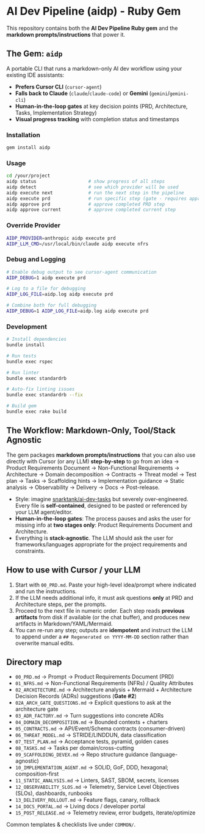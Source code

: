# AI Dev Pipeline (aidp) - Ruby Gem

This repository contains both the **AI Dev Pipeline Ruby gem** and the **markdown prompts/instructions** that power it.

## The Gem: `aidp`

A portable CLI that runs a markdown-only AI dev workflow using your existing IDE assistants:

- **Prefers Cursor CLI** (`cursor-agent`)
- **Falls back to Claude** (`claude`/`claude-code`) or **Gemini** (`gemini`/`gemini-cli`)
- **Human-in-the-loop gates** at key decision points (PRD, Architecture, Tasks, Implementation Strategy)
- **Visual progress tracking** with completion status and timestamps

### Installation

```bash
gem install aidp
```

### Usage

```bash
cd /your/project
aidp status                   # show progress of all steps
aidp detect                   # see which provider will be used
aidp execute next             # run the next step in the pipeline
aidp execute prd              # run specific step (gate - requires approval)
aidp approve prd              # approve completed PRD step
aidp approve current          # approve completed current step
```

### Override Provider

```bash
AIDP_PROVIDER=anthropic aidp execute prd
AIDP_LLM_CMD=/usr/local/bin/claude aidp execute nfrs
```

### Debug and Logging

```bash
# Enable debug output to see cursor-agent communication
AIDP_DEBUG=1 aidp execute prd

# Log to a file for debugging
AIDP_LOG_FILE=aidp.log aidp execute prd

# Combine both for full debugging
AIDP_DEBUG=1 AIDP_LOG_FILE=aidp.log aidp execute prd
```

### Development

```bash
# Install dependencies
bundle install

# Run tests
bundle exec rspec

# Run linter
bundle exec standardrb

# Auto-fix linting issues
bundle exec standardrb --fix

# Build gem
bundle exec rake build
```

## The Workflow: Markdown-Only, Tool/Stack Agnostic

The gem packages **markdown prompts/instructions** that you can also use directly with Cursor (or any LLM) **step-by-step** to go from an idea → Product Requirements Document → Non-Functional Requirements → Architecture → Domain decomposition → Contracts → Threat model → Test plan → Tasks → Scaffolding hints → Implementation guidance → Static analysis → Observability → Delivery → Docs → Post-release.

- Style: imagine [snarktank/ai-dev-tasks](https://github.com/snarktank/ai-dev-tasks) but severely over-engineered. Every file is **self-contained**,
  designed to be pasted or referenced by your LLM agent/editor.
- **Human-in-the-loop gates**: The process pauses and asks the user for missing
  info at **two stages only**: Product Requirements Document and Architecture.
- Everything is **stack-agnostic**. The LLM should ask the user for frameworks/languages
  appropriate for the project requirements and constraints.

## How to use with Cursor / your LLM

1. Start with `00_PRD.md`. Paste your high-level idea/prompt where indicated and
   run the instructions.
2. If the LLM needs additional info, it must ask questions **only** at PRD and
   Architecture steps, per the prompts.
3. Proceed to the next file in numeric order. Each step reads **previous
   artifacts** from disk if available (or the chat buffer), and produces new
   artifacts in Markdown/YAML/Mermaid.
4. You can re-run any step; outputs are **idempotent** and instruct the LLM to
   append under a `## Regenerated on YYYY-MM-DD` section rather than overwrite
   manual edits.

## Directory map

- `00_PRD.md` → Prompt → Product Requirements Document (PRD)
- `01_NFRS.md` → Non-Functional Requirements (NFRs) / Quality Attributes
- `02_ARCHITECTURE.md` → Architecture analysis + Mermaid + Architecture Decision Records (ADRs) suggestions
  (**Gate #2**)
- `02A_ARCH_GATE_QUESTIONS.md` → Explicit questions to ask at the architecture
  gate
- `03_ADR_FACTORY.md` → Turn suggestions into concrete ADRs
- `04_DOMAIN_DECOMPOSITION.md` → Bounded contexts + charters
- `05_CONTRACTS.md` → API/Event/Schema contracts (consumer-driven)
- `06_THREAT_MODEL.md` → STRIDE/LINDDUN, data classification
- `07_TEST_PLAN.md` → Acceptance tests, pyramid, golden cases
- `08_TASKS.md` → Tasks per domain/cross-cutting
- `09_SCAFFOLDING_DEVEX.md` → Repo structure guidance (language-agnostic)
- `10_IMPLEMENTATION_AGENT.md` → SOLID, GoF, DDD, hexagonal; composition-first
- `11_STATIC_ANALYSIS.md` → Linters, SAST, SBOM, secrets, licenses
- `12_OBSERVABILITY_SLOS.md` → Telemetry, Service Level Objectives (SLOs), dashboards, runbooks
- `13_DELIVERY_ROLLOUT.md` → Feature flags, canary, rollback
- `14_DOCS_PORTAL.md` → Living docs / developer portal
- `15_POST_RELEASE.md` → Telemetry review, error budgets, iterate/optimize

Common templates & checklists live under `COMMON/`.
